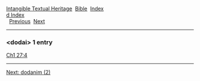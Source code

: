 [Intangible Textual Heritage](../../index)  [Bible](../index) 
[Index](index)   
[d Index](_d_)  
  [Previous](c03309)  [Next](c03311) 

------------------------------------------------------------------------

### &lt;dodai&gt; 1 entry

[Ch1 27:4](../kjv/ch1027.htm#004)  

------------------------------------------------------------------------

[Next: dodanim (2)](c03311)

